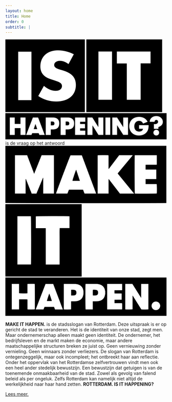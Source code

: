 ```yaml
---
layout: home
title: Home
order: 0
subtitle: |
---
```

<div class="intro">
	<img src="/assets/logos/iih-b-01.svg" alt="Is" markdown="1"> <img src="/assets/logos/iih-b-02.svg" alt="It" markdown="1"> <img src="/assets/logos/iih-b-03.svg" alt="Happening?" markdown="1"> is de vraag op het antwoord <a href="https://www.rotterdammakeithappen.nl" target="_blank"><img src="/assets/logos/mih-b-01.svg" alt="Make" markdown="1"></a> <a href="https://www.rotterdammakeithappen.nl" target="_blank"><img src="/assets/logos/mih-b-02.svg" alt="It" markdown="1"></a> <a href="https://www.rotterdammakeithappen.nl" target="_blank"><img src="/assets/logos/mih-b-03.svg" alt="Happen." markdown="1"></a>
</div>

**MAKE IT HAPPEN.** is de stadsslogan van Rotterdam. Deze uitspraak is er op gericht de stad te veranderen. Het is de identiteit van onze stad, zegt men. Maar ondernemerschap alleen maakt geen identiteit. De ondernemer, het bedrijfsleven en de markt maken de economie, maar andere maatschappelijke structuren breken ze juist op. Geen vernieuwing zonder vernieling. Geen winnaars zonder verliezers. De slogan van Rotterdam is ontegenzeggelijk, maar ook incompleet; het ontbreekt haar aan reflectie. Onder het oppervlak van het Rotterdamse zelfvertrouwen vindt men ook een heel ander stedelijk bewustzijn. Een bewustzijn dat getuigen is van de toenemende onmaakbaarheid van de stad. Zowel als gevolg van falend beleid als per ongeluk. Zelfs Rotterdam kan namelijk niet altijd de werkelijkheid naar haar hand zetten. **ROTTERDAM. IS IT HAPPENING?**

<div class ="intro">
	<a href="https://norealdirection.github.io/about/" class="intro-link"><p>Lees meer.</p></a>
</div>